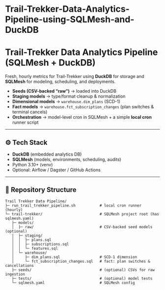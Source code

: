 # Trail-Trekker-Data-Analytics-Pipeline-using-SQLMesh-and-DuckDB

# Trail-Trekker Data Analytics Pipeline (SQLMesh + DuckDB)

Fresh, hourly metrics for Trail-Trekker using **DuckDB** for storage and **SQLMesh** for modeling, scheduling, and deployments.

- **Seeds (CSV-backed “raw”)** → loaded into DuckDB  
- **Staging models** → type/format cleanup & normalization  
- **Dimensional models** → `warehouse.dim_plans` (SCD-1)  
- **Fact models** → `warehouse.fct_subscription_changes` (plan switches & terminal cancels)  
- **Orchestration** → model-level cron in SQLMesh + a simple **local cron** runner script

---

## ⚙️ Tech Stack

- **DuckDB** (embedded analytics DB)
- **SQLMesh** (models, environments, scheduling, audits)
- Python 3.10+ (venv)
- Optional: Airflow / Dagster / GitHub Actions

---
## 📂 Repository Structure
```
Trail Trekker Data Pipeline/
├─ run_trail_trekker_pipeline.sh           # local cron runner (hourly)
└─ trail-trekker/                          # SQLMesh project root (has sqlmesh.yaml)
   ├─ models/
   │  ├─ raw/                              # CSV-backed seed models (optional)
   │  ├─ staging/
   │  │  ├─ plans.sql
   │  │  ├─ subscriptions.sql
   │  │  └─ features.sql
   │  └─ warehouse/
   │     ├─ dim_plans.sql                  # SCD-1 dimension
   │     └─ fct_subscription_changes.sql   # fact: plan switches & cancellations
   ├─ seeds/                               # (optional) CSVs for raw ingestion
   ├─ tests/                               # (optional) model tests
   └─ sqlmesh.yaml                         # SQLMesh config
```

